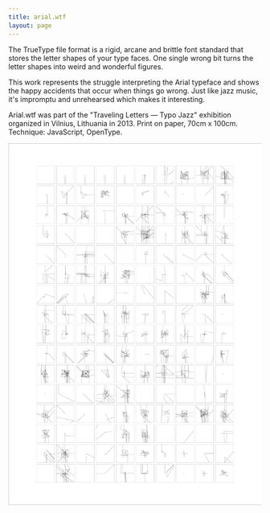 ```yaml
---
title: arial.wtf
layout: page
---
```

The TrueType file format is a rigid, arcane and brittle font standard that stores the letter shapes of your type faces. One single wrong bit turns the letter shapes into weird and wonderful figures.

This work represents the struggle interpreting the Arial typeface and shows the happy accidents that occur when things go wrong. Just like jazz music, it's impromptu and unrehearsed which makes it interesting.

Arial.wtf was  part of the "Traveling Letters — Typo Jazz" exhibition organized in Vilnius, Lithuania in 2013. Print on paper, 70cm x 100cm. Technique: JavaScript, OpenType.

<img src="/media/exhibitions/arial-wtf.png" alt="arial.wtf poster" class="img img-responsive">
